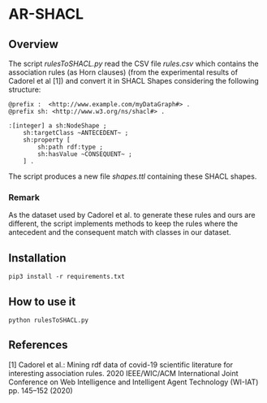 # AR-SHACL

## Overview

The script *rulesToSHACL.py* read the CSV file *rules.csv* which contains the association rules (as Horn clauses)
(from the experimental results of Cadorel et al [1]) and convert it in SHACL Shapes considering 
the following structure:

```
@prefix :  <http://www.example.com/myDataGraph#> .
@prefix sh: <http://www.w3.org/ns/shacl#> .

:[integer] a sh:NodeShape ;
    sh:targetClass ~ANTECEDENT~ ;
    sh:property [  
        sh:path rdf:type ;  
        sh:hasValue ~CONSEQUENT~ ;
    ] .
```

The script produces a new file *shapes.ttl* containing these SHACL shapes.

### Remark

As the dataset used by Cadorel et al. to generate these rules and ours are different,
the script implements methods to keep the rules where the antecedent and the consequent match with classes
in our dataset.

## Installation

```pip3 install -r requirements.txt```

## How to use it

```python rulesToSHACL.py```

## References 

[1] Cadorel et al.: Mining rdf data of covid-19 scientific literature for
interesting association rules. 2020 IEEE/WIC/ACM International Joint Conference on 
Web Intelligence and Intelligent Agent Technology (WI-IAT) pp. 145–152 (2020)